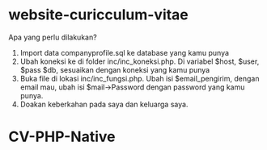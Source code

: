# website-curicculum-vitae
Apa yang perlu dilakukan?
1. Import data companyprofile.sql ke database yang kamu punya
2. Ubah koneksi ke di folder inc/inc_koneksi.php. Di variabel $host, $user, $pass $db, sesuaikan dengan koneksi yang kamu punya
3. Buka file di lokasi inc/inc_fungsi.php. Ubah isi $email_pengirim, dengan email mau, ubah isi $mail->Password dengan password yang kamu punya. 
5. Doakan keberkahan pada saya dan keluarga saya.
# CV-PHP-Native
